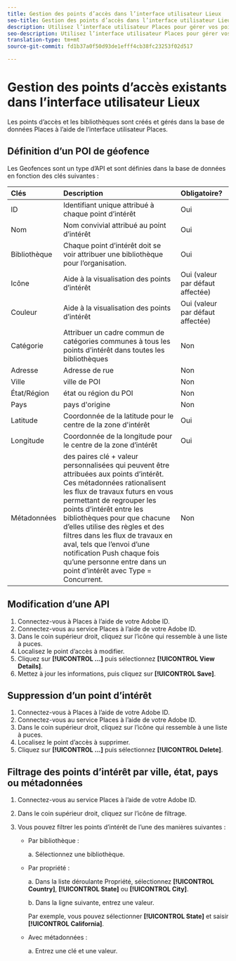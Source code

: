 ```yaml
---
title: Gestion des points d’accès dans l’interface utilisateur Lieux
seo-title: Gestion des points d’accès dans l’interface utilisateur Lieux
description: Utilisez l’interface utilisateur Places pour gérer vos points d’intérêt.
seo-description: Utilisez l’interface utilisateur Places pour gérer vos points d’intérêt.
translation-type: tm+mt
source-git-commit: fd1b37a0f50d93de1efff4cb38fc23253f02d517

---
```



# Gestion des points d’accès existants dans l’interface utilisateur Lieux

Les points d’accès et les bibliothèques sont créés et gérés dans la base de données Places à l’aide de l’interface utilisateur Places.

## Définition d’un POI de géofence

Les Geofences sont un type d’API et sont définies dans la base de données en fonction des clés suivantes :

| Clés | Description | Obligatoire? |
| :--- | :--- | :--- |
| ID | Identifiant unique attribué à chaque point d’intérêt | Oui |
| Nom | Nom convivial attribué au point d’intérêt | Oui |
| Bibliothèque | Chaque point d’intérêt doit se voir attribuer une bibliothèque pour l’organisation. | Oui |
| Icône | Aide à la visualisation des points d’intérêt | Oui (valeur par défaut affectée) |
| Couleur | Aide à la visualisation des points d’intérêt | Oui (valeur par défaut affectée) |
| Catégorie | Attribuer un cadre commun de catégories communes à tous les points d’intérêt dans toutes les bibliothèques | Non |
| Adresse | Adresse de rue | Non |
| Ville | ville de POI | Non |
| État/Région | état ou région du POI | Non |
| Pays | pays d'origine | Non |
| Latitude | Coordonnée de la latitude pour le centre de la zone d'intérêt | Oui |
| Longitude | Coordonnée de la longitude pour le centre de la zone d’intérêt | Oui |
| Métadonnées | des paires clé + valeur personnalisées qui peuvent être attribuées aux points d’intérêt. Ces métadonnées rationalisent les flux de travaux futurs en vous permettant de regrouper les points d’intérêt entre les bibliothèques pour que chacune d’elles utilise des règles et des filtres dans les flux de travaux en aval, tels que l’envoi d’une notification Push chaque fois qu’une personne entre dans un point d’intérêt avec Type = Concurrent. | Non |


## Modification d’une API

1. Connectez-vous à Places à l’aide de votre Adobe ID.
1. Connectez-vous au service Places à l’aide de votre Adobe ID.
1. Dans le coin supérieur droit, cliquez sur l’icône qui ressemble à une liste à puces.
1. Localisez le point d’accès à modifier.
1. Cliquez sur **[!UICONTROL ...]** puis sélectionnez **[!UICONTROL View Details]**.
1. Mettez à jour les informations, puis cliquez sur **[!UICONTROL Save]**.

## Suppression d’un point d’intérêt

1. Connectez-vous à Places à l’aide de votre Adobe ID.
1. Connectez-vous au service Places à l’aide de votre Adobe ID.
1. Dans le coin supérieur droit, cliquez sur l’icône qui ressemble à une liste à puces.
1. Localisez le point d’accès à supprimer.
1. Cliquez sur **[!UICONTROL ...]** puis sélectionnez **[!UICONTROL Delete]**.

## Filtrage des points d’intérêt par ville, état, pays ou métadonnées

1. Connectez-vous au service Places à l’aide de votre Adobe ID.
1. Dans le coin supérieur droit, cliquez sur l’icône de filtrage.
1. Vous pouvez filtrer les points d’intérêt de l’une des manières suivantes :

   * Par bibliothèque :

      a. Sélectionnez une bibliothèque.

   * Par propriété :

      a. Dans la liste déroulante Propriété, sélectionnez **[!UICONTROL Country]**, **[!UICONTROL State]** ou **[!UICONTROL City]**.

      b. Dans la ligne suivante, entrez une valeur.

      Par exemple, vous pouvez sélectionner **[!UICONTROL State]** et saisir **[!UICONTROL California]**.

   * Avec métadonnées :

      a. Entrez une clé et une valeur.
